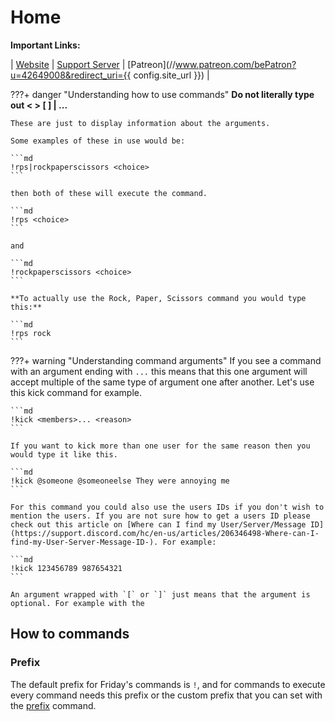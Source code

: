 # Home

<!-- [:fontawesome-brands-patreon: Become a patreon](//www.patreon.com/bePatron?u=42649008&redirect_uri={{ config.site_url }}){ .md-button .md-button--primary .md-button--patreon } -->

**Important Links:**

| [Website](https://friday-bot.com) | [Support Server](http://discord.gg/XP4avQ449V) | [Patreon](//www.patreon.com/bePatron?u=42649008&redirect_uri={{ config.site_url }}) |

???+ danger "Understanding how to use commands"
    **Do not literally type out < > [ ] | ...**

    These are just to display information about the arguments.

    Some examples of these in use would be:

    ```md
    !rps|rockpaperscissors <choice>
    ```

    then both of these will execute the command.

    ```md
    !rps <choice>
    ```

    and

    ```md
    !rockpaperscissors <choice>
    ```

    **To actually use the Rock, Paper, Scissors command you would type this:**

    ```md
    !rps rock
    ```

???+ warning "Understanding command arguments"
    If you see a command with an argument ending with `...` this means that this one argument will accept multiple of the same type of argument one after another. Let's use this kick command for example.

    ```md
    !kick <members>... <reason>
    ```

    If you want to kick more than one user for the same reason then you would type it like this.

    ```md
    !kick @someone @someoneelse They were annoying me
    ```

    For this command you could also use the users IDs if you don't wish to mention the users. If you are not sure how to get a users ID please check out this article on [Where can I find my User/Server/Message ID](https://support.discord.com/hc/en-us/articles/206346498-Where-can-I-find-my-User-Server-Message-ID-). For example:

    ```md
    !kick 123456789 987654321
    ```

    An argument wrapped with `[` or `]` just means that the argument is optional. For example with the 

## How to commands

### Prefix

The default prefix for Friday's commands is `!`, and for commands to execute every command needs this prefix or the custom prefix that you can set with the [prefix](commands/moderation/#prefix) command.

<!-- [^1]: Lorem ipsum dolor sit amet, consectetur adipiscing elit. -->

<!-- For full documentation visit [mkdocs.org](https://www.mkdocs.org).

## Commands

* `mkdocs new [dir-name]` - Create a new project.
* `mkdocs serve` - Start the live-reloading docs server.
* `mkdocs build` - Build the documentation site.
* `mkdocs -h` - Print help message and exit.

## Project layout

    mkdocs.yml    # The configuration file.
    docs/
        index.md  # The documentation homepage.
        ...       # Other markdown pages, images and other files. -->
